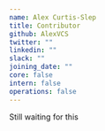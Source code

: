 ```yaml
---
name: Alex Curtis-Slep
title: Contributor
github: AlexVCS
twitter: ""
linkedin: ""
slack: ""
joining_date: ""
core: false
intern: false
operations: false
---
```


Still waiting for this
